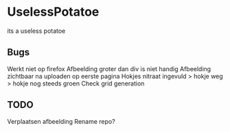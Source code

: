 # UselessPotatoe
its a useless potatoe

## Bugs
Werkt niet op firefox
Afbeelding groter dan div is niet handig
Afbeelding zichtbaar na uploaden op eerste pagina
Hokjes nitraat ingevuld > hokje weg > hokje nog steeds groen
Check grid generation

## TODO
Verplaatsen afbeelding
Rename repo?
